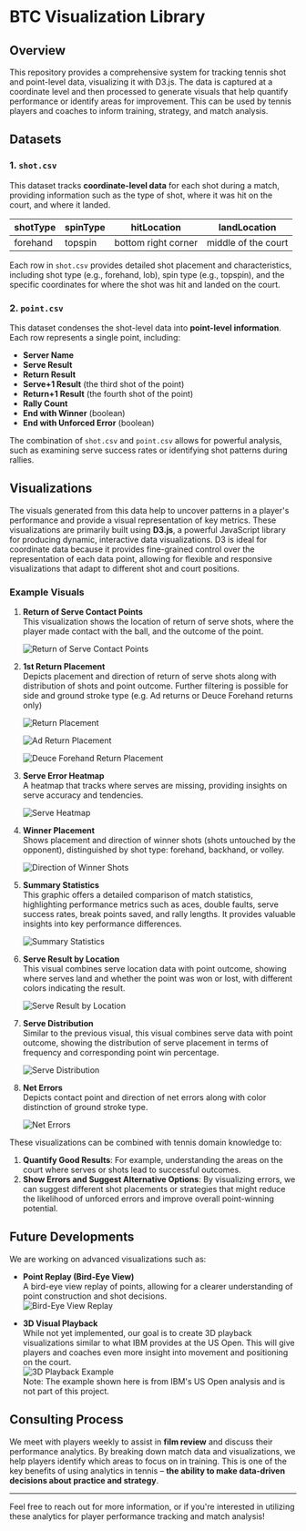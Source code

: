 # BTC Visualization Library

## Overview

This repository provides a comprehensive system for tracking tennis shot and point-level data, visualizing it with D3.js. The data is captured at a coordinate level and then processed to generate visuals that help quantify performance or identify areas for improvement. This can be used by tennis players and coaches to inform training, strategy, and match analysis.

## Datasets

### 1. `shot.csv`

This dataset tracks **coordinate-level data** for each shot during a match, providing information such as the type of shot, where it was hit on the court, and where it landed.

| shotType | spinType | hitLocation         | landLocation        |
| -------- | -------- | ------------------- | ------------------- |
| forehand | topspin  | bottom right corner | middle of the court |

Each row in `shot.csv` provides detailed shot placement and characteristics, including shot type (e.g., forehand, lob), spin type (e.g., topspin), and the specific coordinates for where the shot was hit and landed on the court.

### 2. `point.csv`

This dataset condenses the shot-level data into **point-level information**. Each row represents a single point, including:

- **Server Name**
- **Serve Result**
- **Return Result**
- **Serve+1 Result** (the third shot of the point)
- **Return+1 Result** (the fourth shot of the point)
- **Rally Count**
- **End with Winner** (boolean)
- **End with Unforced Error** (boolean)

The combination of `shot.csv` and `point.csv` allows for powerful analysis, such as examining serve success rates or identifying shot patterns during rallies.

## Visualizations

The visuals generated from this data help to uncover patterns in a player's performance and provide a visual representation of key metrics. These visualizations are primarily built using **D3.js**, a powerful JavaScript library for producing dynamic, interactive data visualizations. D3 is ideal for coordinate data because it provides fine-grained control over the representation of each data point, allowing for flexible and responsive visualizations that adapt to different shot and court positions.

### Example Visuals

1. **Return of Serve Contact Points**  
   This visualization shows the location of return of serve shots, where the player made contact with the ball, and the outcome of the point.

   ![Return of Serve Contact Points](images/ret-cont-demo.png)

2. **1st Return Placement**  
   Depicts placement and direction of return of serve shots along with distribution of shots and point outcome. Further filtering is possible for side and ground stroke type (e.g. Ad returns or Deuce Forehand returns only)

   ![Return Placement](images/ret-place-demo-1.png)

   ![Ad Return Placement](images/ret-place-demo-2.png)

   ![Deuce Forehand Return Placement](images/ret-place-demo-3.png)

3. **Serve Error Heatmap**  
   A heatmap that tracks where serves are missing, providing insights on serve accuracy and tendencies.

   ![Serve Heatmap](images/serve-error-demo.png)

4. **Winner Placement**  
   Shows placement and direction of winner shots (shots untouched by the opponent), distinguished by shot type: forehand, backhand, or volley.

   ![Direction of Winner Shots](images/winners-demo.png)

5. **Summary Statistics**  
   This graphic offers a detailed comparison of match statistics, highlighting performance metrics such as aces, double faults, serve success rates, break points saved, and rally lengths. It provides valuable insights into key performance differences.

   ![Summary Statistics](images/summary-stats.png)

6. **Serve Result by Location**  
   This visual combines serve location data with point outcome, showing where serves land and whether the point was won or lost, with different colors indicating the result.

   ![Serve Result by Location](images/serve-place-demo.png)

7. **Serve Distribution**  
   Similar to the previous visual, this visual combines serve data with point outcome, showing the distribution of serve placement in terms of frequency and corresponding point win percentage.

   ![Serve Distribution](images/serve-dist-demo.png)

8. **Net Errors**  
   Depicts contact point and direction of net errors along with color distinction of ground stroke type.

   ![Net Errors](images/net-errors-demo.png)

These visualizations can be combined with tennis domain knowledge to:

1. **Quantify Good Results**: For example, understanding the areas on the court where serves or shots lead to successful outcomes.
2. **Show Errors and Suggest Alternative Options**: By visualizing errors, we can suggest different shot placements or strategies that might reduce the likelihood of unforced errors and improve overall point-winning potential.

## Future Developments

We are working on advanced visualizations such as:

- **Point Replay (Bird-Eye View)**  
   A bird-eye view replay of points, allowing for a clearer understanding of point construction and shot decisions.  
   ![Bird-Eye View Replay](images/rally_demo_AO.gif)

- **3D Visual Playback**  
   While not yet implemented, our goal is to create 3D playback visualizations similar to what IBM provides at the US Open. This will give players and coaches even more insight into movement and positioning on the court.  
   ![3D Playback Example](images/3D-playback.gif)  
   Note: The example shown here is from IBM's US Open analysis and is not part of this project.

## Consulting Process

We meet with players weekly to assist in **film review** and discuss their performance analytics. By breaking down match data and visualizations, we help players identify which areas to focus on in training. This is one of the key benefits of using analytics in tennis – **the ability to make data-driven decisions about practice and strategy**.

---

Feel free to reach out for more information, or if you're interested in utilizing these analytics for player performance tracking and match analysis!
